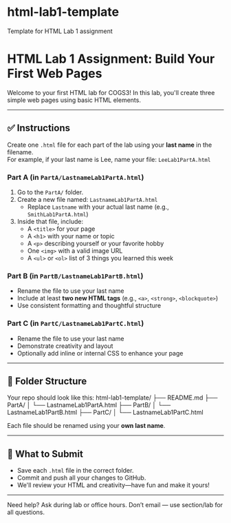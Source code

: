 # html-lab1-template
Template for HTML Lab 1 assignment 

# HTML Lab 1 Assignment: Build Your First Web Pages

Welcome to your first HTML lab for COGS3! In this lab, you'll create three simple web pages using basic HTML elements.

---

## ✅ Instructions

Create one `.html` file for each part of the lab using your **last name** in the filename.  
For example, if your last name is Lee, name your file: `LeeLab1PartA.html`

### Part A (in `PartA/LastnameLab1PartA.html`)
1. Go to the `PartA/` folder.
2. Create a new file named: `LastnameLab1PartA.html`
   - Replace `Lastname` with your actual last name (e.g., `SmithLab1PartA.html`)
3. Inside that file, include:
   - A `<title>` for your page
   - A `<h1>` with your name or topic
   - A `<p>` describing yourself or your favorite hobby
   - One `<img>` with a valid image URL
   - A `<ul>` or `<ol>` list of 3 things you learned this week

### Part B (in `PartB/LastnameLab1PartB.html`)
- Rename the file to use your last name
- Include at least **two new HTML tags** (e.g., `<a>`, `<strong>`, `<blockquote>`)
- Use consistent formatting and thoughtful structure

### Part C (in `PartC/LastnameLab1PartC.html`)
- Rename the file to use your last name
- Demonstrate creativity and layout
- Optionally add inline or internal CSS to enhance your page

---

## 📁 Folder Structure

Your repo should look like this:
html-lab1-template/
├── README.md
├── PartA/
│ └── LastnameLab1PartA.html
├── PartB/
│ └── LastnameLab1PartB.html
├── PartC/
│ └── LastnameLab1PartC.html


Each file should be renamed using your **own last name**.

---

## 🚀 What to Submit

- Save each `.html` file in the correct folder.
- Commit and push all your changes to GitHub.
- We'll review your HTML and creativity—have fun and make it yours!

---

Need help? Ask during lab or office hours. Don’t email — use section/lab for all questions.
